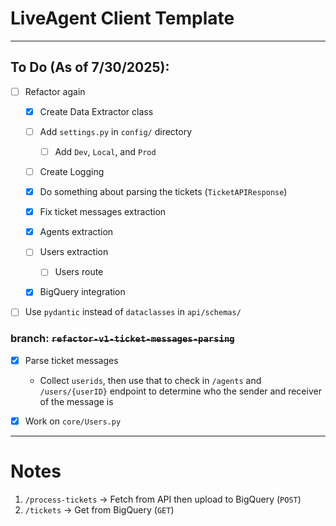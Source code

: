 # LiveAgent Client Template

---

## To Do (As of 7/30/2025):

- [ ] Refactor again

    - [x] Create Data Extractor class

    - [ ] Add `settings.py` in `config/` directory

        - [ ] Add `Dev`, `Local`, and `Prod`

    - [ ] Create Logging

    - [x] Do something about parsing the tickets (`TicketAPIResponse`)

    - [x] Fix ticket messages extraction

    - [x] Agents extraction

    - [ ] Users extraction

        - [ ] Users route

    - [x] BigQuery integration

- [ ] Use `pydantic` instead of `dataclasses` in `api/schemas/`

### **branch: ~~`refactor-v1-ticket-messages-parsing`~~**

- [x] Parse ticket messages

    - Collect `userids`, then use that to check in `/agents` and `/users/{userID}` endpoint to determine who the sender and receiver of the message is

- [x] Work on `core/Users.py`

---

# Notes

1. `/process-tickets` -> Fetch from API then upload to BigQuery (`POST`)
1. `/tickets` -> Get from BigQuery (`GET`)